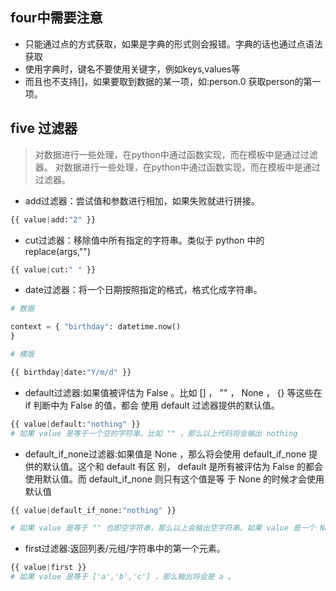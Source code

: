 ## four中需要注意
* 只能通过点的方式获取，如果是字典的形式则会报错。字典的话也通过点语法获取
* 使用字典时，键名不要使用关键字，例如keys,values等
* 而且也不支持[]，如果要取到数据的某一项，如:person.0 获取person的第一项。

## five 过滤器
> 对数据进行一些处理，在python中通过函数实现，而在模板中是通过过滤器。
> 对数据进行一些处理，在python中通过函数实现，而在模板中是通过过滤器。
* add过滤器：尝试值和参数进行相加，如果失败就进行拼接。
```python
{{ value|add:"2" }}
```

* cut过滤器：移除值中所有指定的字符串。类似于 python 中的 replace(args,"")
```python
{{ value|cut:" " }}
```
* date过滤器：将一个日期按照指定的格式，格式化成字符串。
```python
# 数据 

context = { "birthday": datetime.now()
}
```
```python
# 模版 

{{ birthday|date:"Y/m/d" }}
```
* default过滤器:如果值被评估为 False 。比如 [] ， "" ， None ， {} 等这些在 if 判断中为 False 的值，都会 使用 default 过滤器提供的默认值。
```python
{{ value|default:"nothing" }}
# 如果 value 是等于一个空的字符串。比如 "" ，那么以上代码将会输出 nothing
```
* default_if_none过滤器:如果值是 None ，那么将会使用 default_if_none 提供的默认值。这个和 default 有区 别， default 是所有被评估为 False 的都会使用默认值。而 default_if_none 则只有这个值是等 于 None 的时候才会使用默认值
```python
{{ value|default_if_none:"nothing" }}

# 如果 value 是等于 "" 也即空字符串，那么以上会输出空字符串。如果 value 是一个 None 值， 以上代码才会输出 nothing
```

* first过滤器:返回列表/元组/字符串中的第一个元素。
```python
{{ value|first }} 
# 如果 value 是等于 ['a','b','c'] ，那么输出将会是 a 。
```

